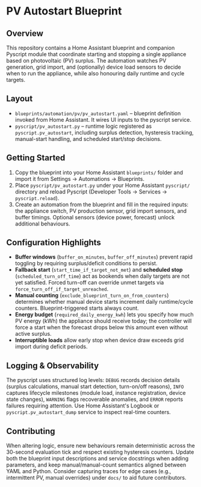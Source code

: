 # PV Autostart Blueprint

## Overview
This repository contains a Home Assistant blueprint and companion Pyscript module that coordinate starting and stopping a single appliance based on photovoltaic (PV) surplus. The automation watches PV generation, grid import, and (optionally) device load sensors to decide when to run the appliance, while also honouring daily runtime and cycle targets.

## Layout
- `blueprints/automation/pv/pv_autostart.yaml` – blueprint definition invoked from Home Assistant. It wires UI inputs to the pyscript service.
- `pyscript/pv_autostart.py` – runtime logic registered as `pyscript.pv_autostart`, including surplus detection, hysteresis tracking, manual-start handling, and scheduled start/stop decisions.

## Getting Started
1. Copy the blueprint into your Home Assistant `blueprints/` folder and import it from Settings → Automations → Blueprints.
2. Place `pyscript/pv_autostart.py` under your Home Assistant `pyscript/` directory and reload Pyscript (Developer Tools → Services → `pyscript.reload`).
3. Create an automation from the blueprint and fill in the required inputs: the appliance switch, PV production sensor, grid import sensors, and buffer timings. Optional sensors (device power, forecast) unlock additional behaviours.

## Configuration Highlights
- **Buffer windows** (`buffer_on_minutes`, `buffer_off_minutes`) prevent rapid toggling by requiring surplus/deficit conditions to persist.
- **Fallback start** (`start_time_if_target_not_met`) and **scheduled stop** (`scheduled_turn_off_time`) act as bookends when daily targets are not yet satisfied. Forced turn-off can override unmet targets via `force_turn_off_if_target_unreached`.
- **Manual counting** (`exclude_blueprint_turn_on_from_counters`) determines whether manual device starts increment daily runtime/cycle counters. Blueprint-triggered starts always count.
- **Energy budget** (`required_daily_energy_kwh`) lets you specify how much PV energy (kWh) the appliance should receive today; the controller will force a start when the forecast drops below this amount even without active surplus.
- **Interruptible loads** allow early stop when device draw exceeds grid import during deficit periods.

## Logging & Observability
The pyscript uses structured log levels: `DEBUG` records decision details (surplus calculations, manual start detection, turn-on/off reasons), `INFO` captures lifecycle milestones (module load, instance registration, device state changes), `WARNING` flags recoverable anomalies, and `ERROR` reports failures requiring attention. Use Home Assistant's Logbook or `pyscript.pv_autostart_dump` service to inspect real-time counters.

## Contributing
When altering logic, ensure new behaviours remain deterministic across the 30-second evaluation tick and respect existing hysteresis counters. Update both the blueprint input descriptions and service docstrings when adding parameters, and keep manual/manual-count semantics aligned between YAML and Python. Consider capturing traces for edge cases (e.g., intermittent PV, manual overrides) under `docs/` to aid future contributors.


